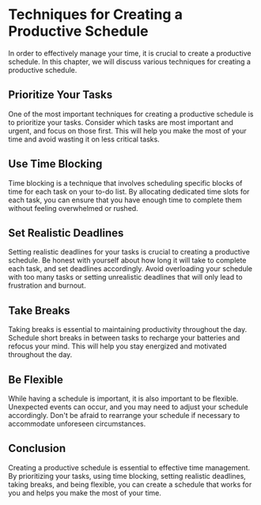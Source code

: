 Techniques for Creating a Productive Schedule
========================================================================================

In order to effectively manage your time, it is crucial to create a productive schedule. In this chapter, we will discuss various techniques for creating a productive schedule.

Prioritize Your Tasks
---------------------

One of the most important techniques for creating a productive schedule is to prioritize your tasks. Consider which tasks are most important and urgent, and focus on those first. This will help you make the most of your time and avoid wasting it on less critical tasks.

Use Time Blocking
-----------------

Time blocking is a technique that involves scheduling specific blocks of time for each task on your to-do list. By allocating dedicated time slots for each task, you can ensure that you have enough time to complete them without feeling overwhelmed or rushed.

Set Realistic Deadlines
-----------------------

Setting realistic deadlines for your tasks is crucial to creating a productive schedule. Be honest with yourself about how long it will take to complete each task, and set deadlines accordingly. Avoid overloading your schedule with too many tasks or setting unrealistic deadlines that will only lead to frustration and burnout.

Take Breaks
-----------

Taking breaks is essential to maintaining productivity throughout the day. Schedule short breaks in between tasks to recharge your batteries and refocus your mind. This will help you stay energized and motivated throughout the day.

Be Flexible
-----------

While having a schedule is important, it is also important to be flexible. Unexpected events can occur, and you may need to adjust your schedule accordingly. Don't be afraid to rearrange your schedule if necessary to accommodate unforeseen circumstances.

Conclusion
----------

Creating a productive schedule is essential to effective time management. By prioritizing your tasks, using time blocking, setting realistic deadlines, taking breaks, and being flexible, you can create a schedule that works for you and helps you make the most of your time.
